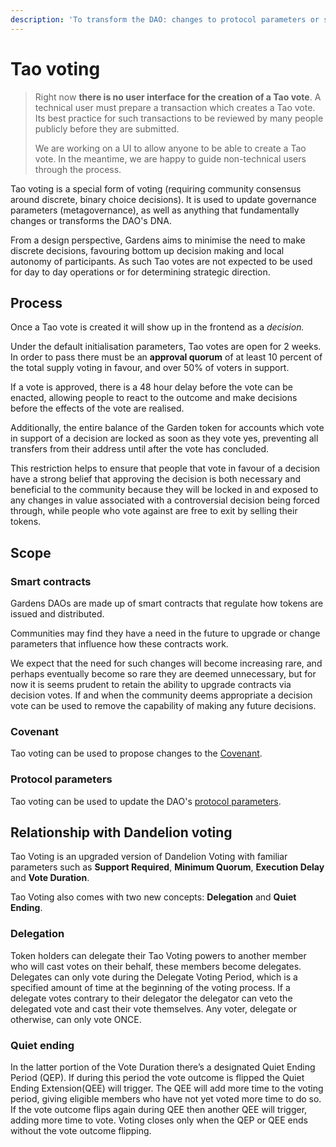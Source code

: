 ```yaml
---
description: 'To transform the DAO: changes to protocol parameters or smart contract updates'
---
```


# Tao voting

> Right now **there is no user interface for the creation of a Tao vote**. A technical user must prepare a transaction which creates a Tao vote. Its best practice for such transactions to be reviewed by many people publicly before they are submitted. 
>
> We are working on a UI to allow anyone to be able to create a Tao vote. In the meantime, we are happy to guide non-technical users through the process.

Tao voting is a special form of voting \(requiring community consensus around discrete, binary choice decisions\). It is used to update governance parameters \(metagovernance\), as well as anything that fundamentally changes or transforms the DAO's DNA.

From a design perspective, Gardens aims to minimise the need to make discrete decisions, favouring bottom up decision making and local autonomy of participants.  As such Tao votes are not expected to be used for day to day operations or for determining strategic direction.

## Process 

Once a Tao vote is created it will show up in the frontend as a _decision._ 

Under the default initialisation parameters, Tao votes are open for 2 weeks. In order to pass there must be an **approval quorum** of at least 10 percent of the total supply voting in favour, and over 50% of voters in support.

 If a vote is approved, there is a 48 hour delay before the vote can be enacted, allowing people to react to the outcome and make decisions before the effects of the vote are realised. 

Additionally, the entire balance of the Garden token for accounts which vote in support of a decision are locked as soon as they vote yes, preventing all transfers from their address until after the vote has concluded. 

This restriction helps to ensure that people that vote in favour of a decision have a strong belief that approving the decision is both necessary and beneficial to the community because they will be locked in and exposed  to any changes in value associated with a controversial decision being forced through, while people who vote against are free to exit by selling their tokens.

## Scope

### Smart contracts

Gardens DAOs are made up of smart contracts that regulate how tokens are issued and distributed. 

Communities may find they have a need in the future to upgrade or change parameters that influence how these contracts work.

We expect that the need for such changes will become increasing rare, and perhaps eventually become so rare they are deemed unnecessary, but for now it is seems prudent to retain the ability to upgrade contracts via decision votes. If and when the community deems appropriate a decision vote can be used to remove the capability of making any future decisions. 

### Covenant

Tao voting can be used to propose changes to the [Covenant](covenant.md).

### **Protocol parameters**

Tao voting can be used to update the DAO's [protocol parameters]().

## Relationship with Dandelion voting

Tao Voting is an upgraded version of Dandelion Voting with familiar parameters such as **Support Required**, **Minimum Quorum**, **Execution Delay** and **Vote Duration**.

Tao Voting also comes with two new concepts: **Delegation** and **Quiet Ending**.

### Delegation

Token holders can delegate their Tao Voting powers to another member who will cast votes on their behalf, these members become delegates. Delegates can only vote during the Delegate Voting Period, which is a specified amount of time at the beginning of the voting process. If a delegate votes contrary to their delegator the delegator can veto the delegated vote and cast their vote themselves. Any voter, delegate or otherwise, can only vote ONCE.

### Quiet ending

In the latter portion of the Vote Duration there’s a designated Quiet Ending Period \(QEP\). If during this period the vote outcome is flipped the Quiet Ending Extension\(QEE\) will trigger. The QEE will add more time to the voting period, giving eligible members who have not yet voted more time to do so. If the vote outcome flips again during QEE then another QEE will trigger, adding more time to vote. Voting closes only when the QEP or QEE ends without the vote outcome flipping.

